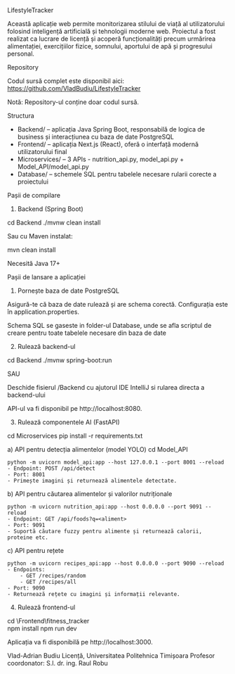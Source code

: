 LifestyleTracker

Această aplicație web permite monitorizarea stilului de viață al utilizatorului folosind inteligență artificială și tehnologii moderne web. Proiectul a fost realizat ca lucrare de licență și acoperă funcționalități precum urmărirea alimentației, exercițiilor fizice, somnului, aportului de apă și progresului personal.

Repository


Codul sursă complet este disponibil aici:
https://github.com/VladBudiu/LifestyleTracker

Notă: Repository-ul conține doar codul sursă.

Structura 

- Backend/ – aplicația Java Spring Boot, responsabilă de logica de business și interacțiunea cu baza de date PostgreSQL
- Frontend/ – aplicația Next.js (React), oferă o interfață modernă utilizatorului final
- Microservices/ – 3 APIs - nutrition_api.py, model_api.py + Model_API/model_api.py
- Database/ – schemele SQL pentru tabelele necesare rularii corecte a proiectului

Pașii de compilare

1. Backend (Spring Boot)

cd Backend
./mvnw clean install

Sau cu Maven instalat:

mvn clean install

Necesită Java 17+

Pașii de lansare a aplicației

1. Pornește baza de date PostgreSQL

Asigură-te că baza de date rulează și are schema corectă. Configurația este în application.properties.

Schema SQL se gaseste in folder-ul Database, unde se afla scriptul de creare pentru toate tabelele necesare din baza de date

2. Rulează backend-ul

cd Backend
./mvnw spring-boot:run

SAU

Deschide fisierul /Backend cu ajutorul IDE IntelliJ si rularea directa a backend-ului

API-ul va fi disponibil pe http://localhost:8080.

3. Rulează componentele AI (FastAPI)

cd Microservices
pip install -r requirements.txt

a) API pentru detecția alimentelor (model YOLO)
    cd Model_API
    
    python -m uvicorn model_api:app --host 127.0.0.1 --port 8001 --reload
    - Endpoint: POST /api/detect
    - Port: 8001
    - Primește imagini și returnează alimentele detectate.

b) API pentru căutarea alimentelor și valorilor nutriționale

    python -m uvicorn nutrition_api:app --host 0.0.0.0 --port 9091 --reload
    - Endpoint: GET /api/foods?q=<aliment>
    - Port: 9091
    - Suportă căutare fuzzy pentru alimente și returnează calorii, proteine etc.

c) API pentru rețete

    python -m uvicorn recipes_api:app --host 0.0.0.0 --port 9090 --reload
    - Endpoints:
        - GET /recipes/random
        - GET /recipes/all
    - Port: 9090
    - Returnează rețete cu imagini și informații relevante.


4. Rulează frontend-ul

cd \Frontend\fitness_tracker\
npm install
npm run dev

Aplicația va fi disponibilă pe http://localhost:3000.


Vlad-Adrian Budiu
Licență, Universitatea Politehnica Timișoara
Profesor coordonator: S.l. dr. ing. Raul Robu
